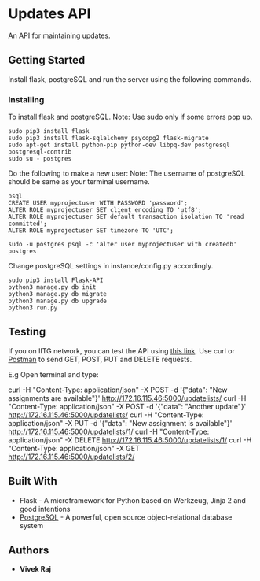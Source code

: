 # Updates API

An API for maintaining updates.

## Getting Started

Install flask, postgreSQL and run the server using the following commands.

### Installing

To install flask and postgreSQL.
Note: Use sudo only if some errors pop up.

```
sudo pip3 install flask
sudo pip3 install flask-sqlalchemy psycopg2 flask-migrate
sudo apt-get install python-pip python-dev libpq-dev postgresql postgresql-contrib
sudo su - postgres
```

Do the following to make a new user:
Note: The username of postgreSQL should be same as your terminal username.

```
psql
CREATE USER myprojectuser WITH PASSWORD 'password';
ALTER ROLE myprojectuser SET client_encoding TO 'utf8';
ALTER ROLE myprojectuser SET default_transaction_isolation TO 'read committed';
ALTER ROLE myprojectuser SET timezone TO 'UTC';
```
```
sudo -u postgres psql -c 'alter user myprojectuser with createdb' postgres
```
Change postgreSQL settings in instance/config.py accordingly.
```
sudo pip3 install Flask-API
python3 manage.py db init
python3 manage.py db migrate
python3 manage.py db upgrade
python3 run.py
```

## Testing

If you on IITG network, you can test the API using [this link](172.16.115.46:5000/updatelists). Use curl or [Postman](https://www.getpostman.com/apps) to send GET, POST, PUT and DELETE requests.

E.g Open terminal and type:

curl -H "Content-Type: application/json" -X POST -d '{"data": "New assignments are available"}' http://172.16.115.46:5000/updatelists/
curl -H "Content-Type: application/json" -X POST -d '{"data": "Another update"}' http://172.16.115.46:5000/updatelists/
curl -H "Content-Type: application/json" -X PUT -d '{"data": "New assignment is available"}' http://172.16.115.46:5000/updatelists/1/
curl -H "Content-Type: application/json" -X DELETE http://172.16.115.46:5000/updatelists/1/
curl -H "Content-Type: application/json" -X GET http://172.16.115.46:5000/updatelists/2/


## Built With

* Flask - A microframework for Python based on Werkzeug, Jinja 2 and good intentions
* [PostgreSQL](https://www.postgresql.org/) -  A powerful, open source object-relational database system

## Authors

* **Vivek Raj**
